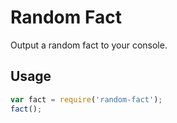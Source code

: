 Random Fact
===========

Output a random fact to your console.

Usage
-----

```javascript
var fact = require('random-fact');
fact();
```